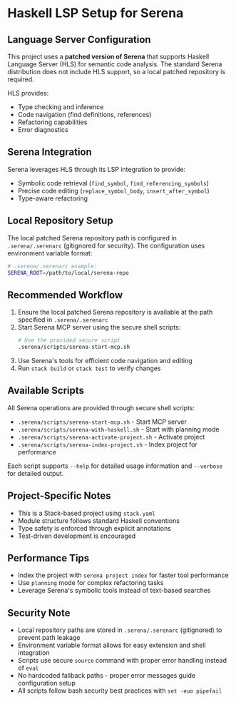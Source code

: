# Haskell LSP Setup for Serena

## Language Server Configuration
This project uses a **patched version of Serena** that supports Haskell Language Server (HLS) for semantic code analysis. The standard Serena distribution does not include HLS support, so a local patched repository is required.

HLS provides:
- Type checking and inference
- Code navigation (find definitions, references)
- Refactoring capabilities
- Error diagnostics

## Serena Integration
Serena leverages HLS through its LSP integration to provide:
- Symbolic code retrieval (`find_symbol`, `find_referencing_symbols`)
- Precise code editing (`replace_symbol_body`, `insert_after_symbol`)
- Type-aware refactoring

## Local Repository Setup
The local patched Serena repository path is configured in `.serena/.serenarc` (gitignored for security). The configuration uses environment variable format:

```bash
# .serena/.serenarc example:
SERENA_ROOT=/path/to/local/serena-repo
```

## Recommended Workflow
1. Ensure the local patched Serena repository is available at the path specified in `.serena/.serenarc`
2. Start Serena MCP server using the secure shell scripts:
   ```bash
   # Use the provided secure script
   .serena/scripts/serena-start-mcp.sh
   ```
3. Use Serena's tools for efficient code navigation and editing
4. Run `stack build` or `stack test` to verify changes

## Available Scripts
All Serena operations are provided through secure shell scripts:
- `.serena/scripts/serena-start-mcp.sh` - Start MCP server
- `.serena/scripts/serena-with-haskell.sh` - Start with planning mode
- `.serena/scripts/serena-activate-project.sh` - Activate project
- `.serena/scripts/serena-index-project.sh` - Index project for performance

Each script supports `--help` for detailed usage information and `--verbose` for detailed output.

## Project-Specific Notes
- This is a Stack-based project using `stack.yaml`
- Module structure follows standard Haskell conventions
- Type safety is enforced through explicit annotations
- Test-driven development is encouraged

## Performance Tips
- Index the project with `serena project index` for faster tool performance
- Use `planning` mode for complex refactoring tasks
- Leverage Serena's symbolic tools instead of text-based searches

## Security Note
- Local repository paths are stored in `.serena/.serenarc` (gitignored) to prevent path leakage
- Environment variable format allows for easy extension and shell integration
- Scripts use secure `source` command with proper error handling instead of `eval`
- No hardcoded fallback paths - proper error messages guide configuration setup
- All scripts follow bash security best practices with `set -euo pipefail`
